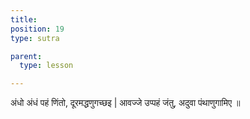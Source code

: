```yaml
---
title: 
position: 19
type: sutra

parent:
  type: lesson

---
```


अंधो अंधं पहं णिंतो, दूरमद्धणुगच्छइ |
आवज्जे उप्पहं जंतु, अदुवा पंथाणुगामिए ॥
